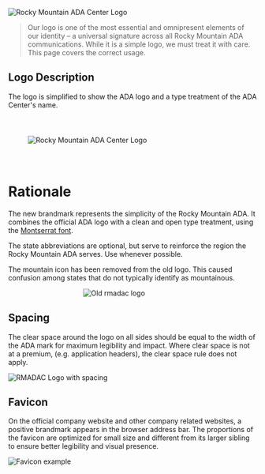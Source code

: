 <span style="background-color: var(--n00);display:inline-block;box-shadow:var(--vp-shadow-3);">![Rocky Mountain ADA Center Logo](/assets/logos/rocky-mountain-ada_logo-vertical-states-primary.png)</span>

> Our logo is one of the most essential and omnipresent elements of our identity – a universal signature across all Rocky Mountain ADA communications. While it is a simple logo, we must treat it with care. This page covers the correct usage.

## Logo Description

The logo is simplified to show the ADA logo and a type treatment of the ADA Center's name.

<span style="background-color: var(--n00);display:inline-block;padding:40px;box-shadow:var(--vp-shadow-3);">![Rocky Mountain ADA Center Logo](/assets/logos/rocky-mountain-ada_logo-horizontal-states-primary.png)</span>

# Rationale
The new brandmark represents the simplicity of the Rocky Mountain ADA. It combines the official ADA logo with a clean and open type treatment, using the [Montserrat font](/brand/typography).

The state abbreviations are optional, but serve to reinforce the region the Rocky Mountain ADA serves. Use whenever possible.

The mountain icon has been removed from the old logo. This caused confusion among states that do not typically identify as mountainous.

<span style="max-width: 200px;display:block;margin:auto;">![Old rmadac logo](/assets/logos/old-logo.png)
</span>

## Spacing
The clear space around the logo on all sides should be equal to the width of the ADA mark for maximum legibility and impact. Where clear space is not at a premium, (e.g. application headers), the clear space rule does not apply.

![RMADAC Logo with spacing](/assets/logos/hero-spacing.jpg)

## Favicon
On the official company website and other company related websites, a positive brandmark appears in the browser address bar. The proportions of the favicon are optimized for small size and different from its larger sibling to ensure better legibility and visual presence.

![Favicon example](/assets/favicon-example.jpg)

